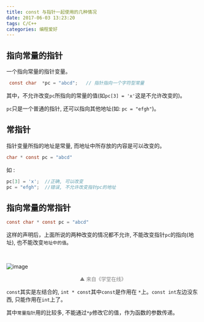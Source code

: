 ```yaml
---
title: const 与指针一起使用的几种情况
date: 2017-06-03 13:23:20
tags: C/C++
categories: 编程爱好
---
```


## 指向常量的指针

一个指向常量的指针变量。
```C
 const char  *pc = "abcd";   // 指针指向一个字符型常量
```
 其中，不允许改变`pc`所指向的常量的值(如`pc[3] = 'x'`这是不允许改变的)。
 
 `pc`只是一个普通的指针, 还可以指向其他地址(如: `pc = "efgh"`)。

## 常指针

指针变量所指的地址是常量, 而地址中所存放的内容是可以改变的。

```C
char * const pc = "abcd"  
```

如 :

```C
pc[3] = 'x';  //正确, 可以改变  
pc = "efgh";  //错误, 不允许改变指针pc的地址
```

## 指向常量的常指针

```C
const char * const pc = "abcd" 
```

这样的声明后，上面所说的两种改变的情况都不允许, 不能改变指针`pc`的指向(地址), 也不能改变`地址中的值`。

<br/>

![image](https://wx1.sinaimg.cn/large/006mcMYXgy1g0f5c7dxyvj30rp0eawzm.jpg)

<div style="font-size:13px;color:gray;text-align:center">▲ 来自《学堂在线》</div>


`const`其实是左结合的, `int * const`其中`const`是作用在 `*`上。`const int`左边没东西, 只能作用在`int`上了。

其中`常量指针`用的比较多, 不能通过`*p`修改它的值，作为函数的参数传递。
